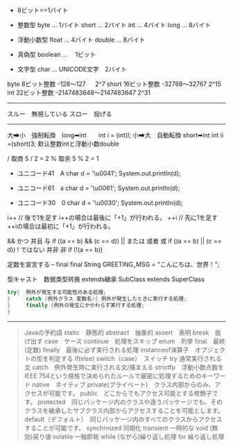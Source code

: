 
* 8ビット==1バイト

* 整数型
byte … 1バイト
short … 2バイト
int … 4バイト
long … 8バイト

* 浮動小数型
float … 4バイト
double … 8バイト

* 真偽型
boolean … 　1ビット

* 文字型
char … UNICODE文字　2バイト

byte	8ビット整数 -128～127                    　     2^7
short	16ビット整数 -32768～32767                   2^15
int	32ビット整数 -2147483648～2147483647  2^31
****
スルー　無視している
スロー　投げる
****
大➡小　強制転換　long➡int　　int i = (int)l;
小➡大　自動転換  short➡int   int ii =(short)3;
默认整数intと浮動小数double

/  取商 5 / 2 = 2
%  取余 5 % 2 = 1

* ユニコード41　A
char d = '\u0041';
System.out.println(d);

* ユニコード61　a
char d = '\u0061';
System.out.println(d);

* ユニコード30　0
char d = '\u0030';
System.out.println(d);

i++ // 後で1を足す  i++の場合は最後に「+1」が行われる。
++i // 先に1を足す ++iの場合は最初に「+1」が行われる。


&&     かつ         并且      与    if ((a == b) && (c == d))
||       または      或者      或  	if ((a == b) || (c == d))
 !       ではない  并非      非  	if (!(a == b))

定数を宣言する – final
 final String GREETING_MSG = "こんにちは、世界！";

型キャスト　数据类型转换
extends継承
SubClass extends SuperClass
```java
try{  例外が発生する可能性のある処理;
}     catch (例外クラス 変数名){ 例外が発生したときに実行する処理;
}     finally {例外の発生にかかわらず実行する処理;
}
```
***
> Javaの予約語
static　静態的
abstract　抽象的
assert　表明
break　抜け出す
case　ケース
continue　処理をスキップ
enum　列挙
final　最終(定数)
finally　最後に必ず実行される処理
instanceof演算子　オブジェクトの型を判定する
if(else)
switch（case）　スイッチ
try 通常実行される文
catch　例外発生時に実行される文/捕まえる
strictfp　浮動小数点数をIEEE 754という規格で決められたルールで厳密に処理するためのキーワード
native　ネイティブ
private(プライベート)　クラス内部からのみ、アクセスが可能です。
public　どこからでもアクセス可能とする修飾子です。
protected　同じパッケージ内のクラスや違うパッケージでも、そのクラスを継承したサブクラス内部からアクセスすることを可能とします。
default（デフォルト）　同じパッケージ内のすべてのクラスからアクセスすることが可能です。
synchrnized 同期化
transient 一時的な
void (無効)戻り値
volatile 一触即発
while (ながら)繰り返し処理
for 繰り返し処理
